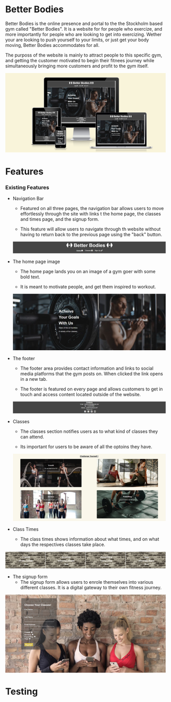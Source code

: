 # Better Bodies

Better Bodies is the online presence and portal to the the Stockholm based gym called "Better Bodies". It is a website for for people who exercize, and more importantly for people who are looking to get into exercizing. Wether your are looking to push yourself to your limits, or just get your body moving, Better Bodies accommodates for all.

The purposs of the website is mainly to attract people to this specific gym, and getting the customer motivated to begin their fitnees journey while simultaneously bringing more customers and profit to the gym itself.

![A mockup picture of the front page dispayed on different devices](assets/images/mockup.png)

# Features

### Existing Features

- Navigation Bar

  - Featured on all three pages, the navigation bar allows users to move effortlessly through the site with links t the home page, the classes and times page, and the signup form.

  - This feature will allow users to navigate through th website without having to return back to the previous page using the "back" button.

  ![Picture of navigation bar with internal links](assets/images/nav-bar.png)

- The home page image

  - The home page lands you on an image of a gym goer with some bold text.

  - It is meant to motivate people, and get them inspired to workout.

  ![Picture of home page, showing a man exercixzing and some inspirational text](assets/images/home-page-image.png)

- The footer

  - The footer area provides contact information and links to social media platforms that the gym posts on. When clicked the link opens in a new tab.

  - The footer is featured on every page and allows customers to get in touch and access content located outside of the website.

  ![picture of footer with social media links](assets/images/footer.png)

- Classes

  - The classes section notifies users as to what kind of classes they can attend.

  - Its important for users to be aware of all the optoins they have.

  ![A picure of the available class choices](assets/images/classes.png)

- Class Times
  - The class times shows information about what times, and on what days the respectives classes take place.

![A picture of the class times table](assets/images/class-times.png)

- The signup form
  - The signup form allows users to enrole themselves into various different classes. It is a digital gateway to their own fitness journey.

![A picture of the signup form](assets/images/singnup-form.png)

# Testing
